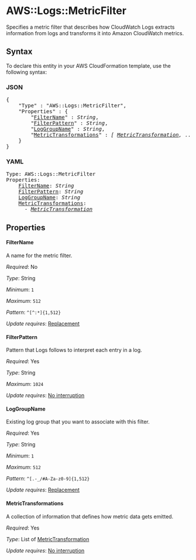# AWS::Logs::MetricFilter

Specifies a metric filter that describes how CloudWatch Logs extracts information from logs and transforms it into Amazon CloudWatch metrics.

## Syntax

To declare this entity in your AWS CloudFormation template, use the following syntax:

### JSON

<pre>
{
    "Type" : "AWS::Logs::MetricFilter",
    "Properties" : {
        "<a href="#filtername" title="FilterName">FilterName</a>" : <i>String</i>,
        "<a href="#filterpattern" title="FilterPattern">FilterPattern</a>" : <i>String</i>,
        "<a href="#loggroupname" title="LogGroupName">LogGroupName</a>" : <i>String</i>,
        "<a href="#metrictransformations" title="MetricTransformations">MetricTransformations</a>" : <i>[ <a href="metrictransformation.md">MetricTransformation</a>, ... ]</i>
    }
}
</pre>

### YAML

<pre>
Type: AWS::Logs::MetricFilter
Properties:
    <a href="#filtername" title="FilterName">FilterName</a>: <i>String</i>
    <a href="#filterpattern" title="FilterPattern">FilterPattern</a>: <i>String</i>
    <a href="#loggroupname" title="LogGroupName">LogGroupName</a>: <i>String</i>
    <a href="#metrictransformations" title="MetricTransformations">MetricTransformations</a>: <i>
      - <a href="metrictransformation.md">MetricTransformation</a></i>
</pre>

## Properties

#### FilterName

A name for the metric filter.

_Required_: No

_Type_: String

_Minimum_: <code>1</code>

_Maximum_: <code>512</code>

_Pattern_: <code>^[^:*]{1,512}</code>

_Update requires_: [Replacement](https://docs.aws.amazon.com/AWSCloudFormation/latest/UserGuide/using-cfn-updating-stacks-update-behaviors.html#update-replacement)

#### FilterPattern

Pattern that Logs follows to interpret each entry in a log.

_Required_: Yes

_Type_: String

_Maximum_: <code>1024</code>

_Update requires_: [No interruption](https://docs.aws.amazon.com/AWSCloudFormation/latest/UserGuide/using-cfn-updating-stacks-update-behaviors.html#update-no-interrupt)

#### LogGroupName

Existing log group that you want to associate with this filter.

_Required_: Yes

_Type_: String

_Minimum_: <code>1</code>

_Maximum_: <code>512</code>

_Pattern_: <code>^[.\-_/#A-Za-z0-9]{1,512}</code>

_Update requires_: [Replacement](https://docs.aws.amazon.com/AWSCloudFormation/latest/UserGuide/using-cfn-updating-stacks-update-behaviors.html#update-replacement)

#### MetricTransformations

A collection of information that defines how metric data gets emitted.

_Required_: Yes

_Type_: List of <a href="metrictransformation.md">MetricTransformation</a>

_Update requires_: [No interruption](https://docs.aws.amazon.com/AWSCloudFormation/latest/UserGuide/using-cfn-updating-stacks-update-behaviors.html#update-no-interrupt)

